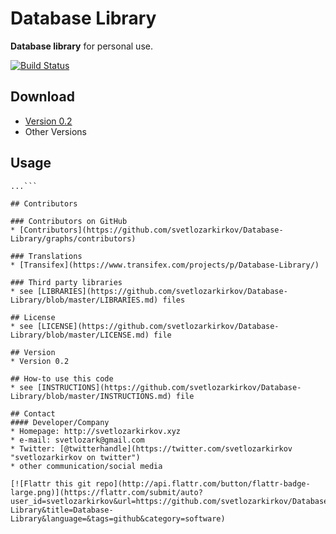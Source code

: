 Database Library
======
**Database library** for personal use.

[![Build Status](https://travis-ci.org/svetlozarkirkov/Database-Library.svg?branch=master)](https://travis-ci.org/svetlozarkirkov/Database-Library)

## Download
* [Version 0.2](https://github.com/svetlozarkirkov/Database-Library/archive/master.zip)
* Other Versions

## Usage
```$ git clone https://github.com/svetlozarkirkov/Database-Library.git
...```

## Contributors

### Contributors on GitHub
* [Contributors](https://github.com/svetlozarkirkov/Database-Library/graphs/contributors)

### Translations
* [Transifex](https://www.transifex.com/projects/p/Database-Library/)

### Third party libraries
* see [LIBRARIES](https://github.com/svetlozarkirkov/Database-Library/blob/master/LIBRARIES.md) files

## License 
* see [LICENSE](https://github.com/svetlozarkirkov/Database-Library/blob/master/LICENSE.md) file

## Version 
* Version 0.2

## How-to use this code
* see [INSTRUCTIONS](https://github.com/svetlozarkirkov/Database-Library/blob/master/INSTRUCTIONS.md) file

## Contact
#### Developer/Company
* Homepage: http://svetlozarkirkov.xyz
* e-mail: svetlozark@gmail.com
* Twitter: [@twitterhandle](https://twitter.com/svetlozarkirkov "svetlozarkirkov on twitter")
* other communication/social media

[![Flattr this git repo](http://api.flattr.com/button/flattr-badge-large.png)](https://flattr.com/submit/auto?user_id=svetlozarkirkov&url=https://github.com/svetlozarkirkov/Database-Library&title=Database-Library&language=&tags=github&category=software)